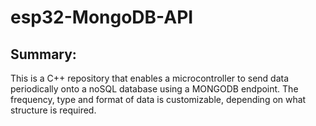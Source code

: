 # esp32-MongoDB-API

## Summary:
This is a C++ repository that enables a microcontroller to send data periodically onto a noSQL database using a MONGODB endpoint.
The frequency, type and format of data is customizable, depending on what structure is required.
